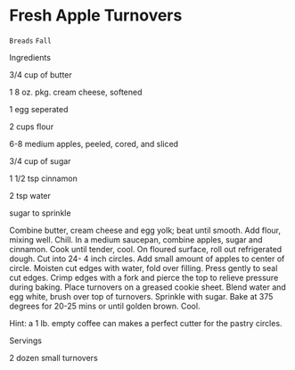 # Fresh Apple Turnovers

`Breads` `Fall`

 

  Ingredients  

  3/4 cup of butter

1 8 oz. pkg. cream cheese, softened

1 egg seperated

2 cups flour

6-8 medium apples, peeled, cored, and sliced

3/4 cup of sugar

1 1/2 tsp cinnamon

2 tsp water

sugar to sprinkle

Combine butter, cream cheese and egg yolk; beat until smooth. Add flour, mixing well. Chill. In a medium saucepan, combine apples, sugar and cinnamon. Cook until tender, cool. On floured surface, roll out refrigerated dough. Cut into 24- 4 inch circles. Add small amount of apples to center of circle. Moisten cut edges with water, fold over filling. Press gently to seal cut edges. Crimp edges with a fork and pierce the top to relieve pressure during baking. Place turnovers on a greased cookie sheet. Blend water and egg white, brush over top of turnovers. Sprinkle with sugar. Bake at 375 degrees for 20-25 mins or until golden brown. Cool.

Hint: a 1 lb. empty coffee can makes a perfect cutter for the pastry circles.  

   Servings  

  2 dozen small turnovers  

 
